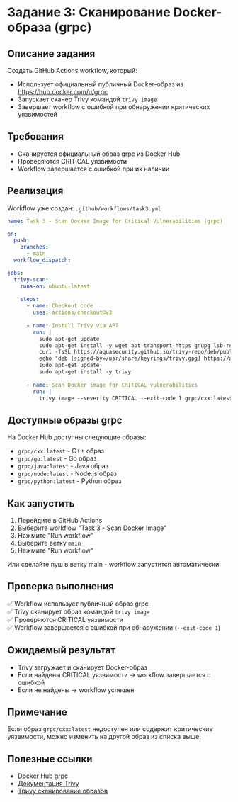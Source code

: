 # Задание 3: Сканирование Docker-образа (grpc)

## Описание задания
Создать GitHub Actions workflow, который:
- Использует официальный публичный Docker-образ из https://hub.docker.com/u/grpc
- Запускает сканер Trivy командой `trivy image`
- Завершает workflow с ошибкой при обнаружении критических уязвимостей

## Требования
- Сканируется официальный образ grpc из Docker Hub
- Проверяются CRITICAL уязвимости
- Workflow завершается с ошибкой при их наличии

## Реализация

Workflow уже создан: `.github/workflows/task3.yml`

```yaml
name: Task 3 - Scan Docker Image for Critical Vulnerabilities (grpc)

on:
  push:
    branches:
      - main
  workflow_dispatch:

jobs:
  trivy-scan:
    runs-on: ubuntu-latest
    
    steps:
      - name: Checkout code
        uses: actions/checkout@v3
      
      - name: Install Trivy via APT
        run: |
          sudo apt-get update
          sudo apt-get install -y wget apt-transport-https gnupg lsb-release
          curl -fsSL https://aquasecurity.github.io/trivy-repo/deb/public.key | sudo gpg --dearmor -o /usr/share/keyrings/trivy.gpg
          echo "deb [signed-by=/usr/share/keyrings/trivy.gpg] https://aquasecurity.github.io/trivy-repo/deb $(lsb_release -cs) main" | sudo tee /etc/apt/sources.list.d/trivy.list
          sudo apt-get update
          sudo apt-get install -y trivy
      
      - name: Scan Docker image for CRITICAL vulnerabilities
        run: |
          trivy image --severity CRITICAL --exit-code 1 grpc/cxx:latest
```

## Доступные образы grpc

На Docker Hub доступны следующие образы:
- `grpc/cxx:latest` - C++ образ
- `grpc/go:latest` - Go образ
- `grpc/java:latest` - Java образ
- `grpc/node:latest` - Node.js образ
- `grpc/python:latest` - Python образ

## Как запустить

1. Перейдите в GitHub Actions
2. Выберите workflow "Task 3 - Scan Docker Image"
3. Нажмите "Run workflow"
4. Выберите ветку `main`
5. Нажмите "Run workflow"

Или сделайте пуш в ветку main - workflow запустится автоматически.

## Проверка выполнения

✅ Workflow использует публичный образ grpc  
✅ Trivy сканирует образ командой `trivy image`  
✅ Проверяются CRITICAL уязвимости  
✅ Workflow завершается с ошибкой при обнаружении (`--exit-code 1`)

## Ожидаемый результат

- Trivy загружает и сканирует Docker-образ
- Если найдены CRITICAL уязвимости → workflow завершается с ошибкой
- Если не найдены → workflow успешен

## Примечание

Если образ `grpc/cxx:latest` недоступен или содержит критические уязвимости, можно изменить на другой образ из списка выше.

## Полезные ссылки

- [Docker Hub grpc](https://hub.docker.com/u/grpc)
- [Документация Trivy](https://aquasecurity.github.io/trivy/)
- [Триvy сканирование образов](https://aquasecurity.github.io/trivy/latest/docs/target/container_image/)
